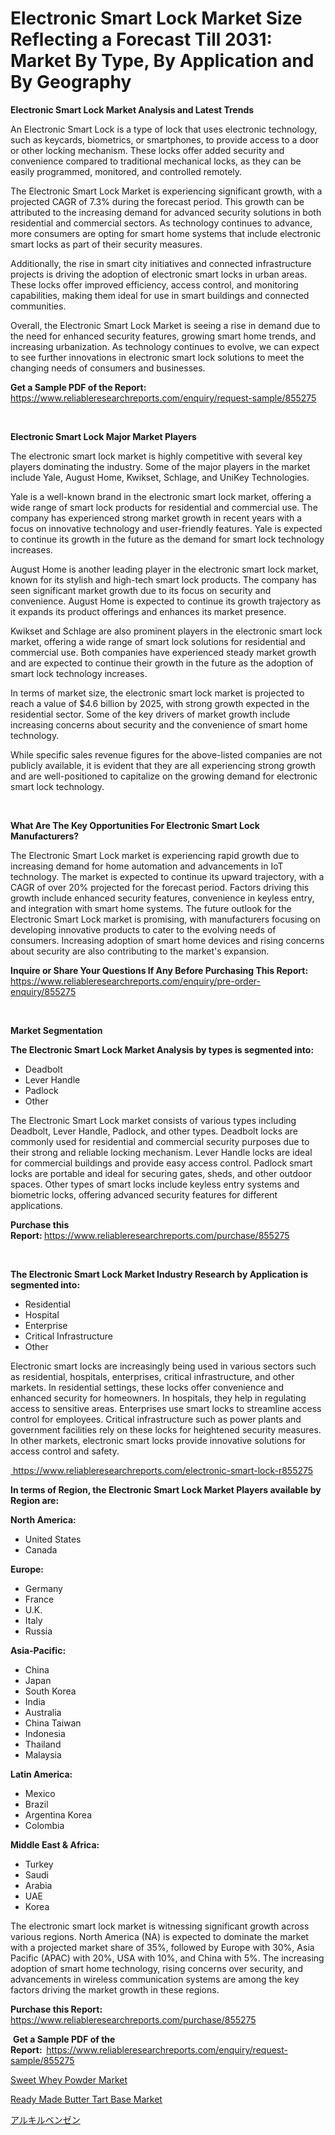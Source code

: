 <p><h1>Electronic Smart Lock Market Size Reflecting a Forecast Till 2031: Market By Type, By Application and By Geography</h1></p><p><strong>Electronic Smart Lock Market Analysis and Latest Trends</strong></p>
<p><p>An Electronic Smart Lock is a type of lock that uses electronic technology, such as keycards, biometrics, or smartphones, to provide access to a door or other locking mechanism. These locks offer added security and convenience compared to traditional mechanical locks, as they can be easily programmed, monitored, and controlled remotely.</p><p>The Electronic Smart Lock Market is experiencing significant growth, with a projected CAGR of 7.3% during the forecast period. This growth can be attributed to the increasing demand for advanced security solutions in both residential and commercial sectors. As technology continues to advance, more consumers are opting for smart home systems that include electronic smart locks as part of their security measures.</p><p>Additionally, the rise in smart city initiatives and connected infrastructure projects is driving the adoption of electronic smart locks in urban areas. These locks offer improved efficiency, access control, and monitoring capabilities, making them ideal for use in smart buildings and connected communities.</p><p>Overall, the Electronic Smart Lock Market is seeing a rise in demand due to the need for enhanced security features, growing smart home trends, and increasing urbanization. As technology continues to evolve, we can expect to see further innovations in electronic smart lock solutions to meet the changing needs of consumers and businesses.</p></p>
<p><strong>Get a Sample PDF of the Report:&nbsp;</strong> <a href="https://www.reliableresearchreports.com/enquiry/request-sample/855275">https://www.reliableresearchreports.com/enquiry/request-sample/855275</a></p>
<p>&nbsp;</p>
<p><strong>Electronic Smart Lock Major Market Players</strong></p>
<p><p>The electronic smart lock market is highly competitive with several key players dominating the industry. Some of the major players in the market include Yale, August Home, Kwikset, Schlage, and UniKey Technologies.</p><p>Yale is a well-known brand in the electronic smart lock market, offering a wide range of smart lock products for residential and commercial use. The company has experienced strong market growth in recent years with a focus on innovative technology and user-friendly features. Yale is expected to continue its growth in the future as the demand for smart lock technology increases.</p><p>August Home is another leading player in the electronic smart lock market, known for its stylish and high-tech smart lock products. The company has seen significant market growth due to its focus on security and convenience. August Home is expected to continue its growth trajectory as it expands its product offerings and enhances its market presence.</p><p>Kwikset and Schlage are also prominent players in the electronic smart lock market, offering a wide range of smart lock solutions for residential and commercial use. Both companies have experienced steady market growth and are expected to continue their growth in the future as the adoption of smart lock technology increases.</p><p>In terms of market size, the electronic smart lock market is projected to reach a value of $4.6 billion by 2025, with strong growth expected in the residential sector. Some of the key drivers of market growth include increasing concerns about security and the convenience of smart home technology.</p><p>While specific sales revenue figures for the above-listed companies are not publicly available, it is evident that they are all experiencing strong growth and are well-positioned to capitalize on the growing demand for electronic smart lock technology.</p></p>
<p>&nbsp;</p>
<p><strong>What Are The Key Opportunities For Electronic Smart Lock Manufacturers?</strong></p>
<p><p>The Electronic Smart Lock market is experiencing rapid growth due to increasing demand for home automation and advancements in IoT technology. The market is expected to continue its upward trajectory, with a CAGR of over 20% projected for the forecast period. Factors driving this growth include enhanced security features, convenience in keyless entry, and integration with smart home systems. The future outlook for the Electronic Smart Lock market is promising, with manufacturers focusing on developing innovative products to cater to the evolving needs of consumers. Increasing adoption of smart home devices and rising concerns about security are also contributing to the market's expansion.</p></p>
<p><strong>Inquire or Share Your Questions If Any Before Purchasing This Report:</strong> <a href="https://www.reliableresearchreports.com/enquiry/pre-order-enquiry/855275">https://www.reliableresearchreports.com/enquiry/pre-order-enquiry/855275</a></p>
<p>&nbsp;</p>
<p><strong>Market Segmentation</strong></p>
<p><strong>The Electronic Smart Lock Market Analysis by types is segmented into:</strong></p>
<p><ul><li>Deadbolt</li><li>Lever Handle</li><li>Padlock</li><li>Other</li></ul></p>
<p><p>The Electronic Smart Lock market consists of various types including Deadbolt, Lever Handle, Padlock, and other types. Deadbolt locks are commonly used for residential and commercial security purposes due to their strong and reliable locking mechanism. Lever Handle locks are ideal for commercial buildings and provide easy access control. Padlock smart locks are portable and ideal for securing gates, sheds, and other outdoor spaces. Other types of smart locks include keyless entry systems and biometric locks, offering advanced security features for different applications.</p></p>
<p><strong>Purchase this Report:&nbsp;</strong><a href="https://www.reliableresearchreports.com/purchase/855275">https://www.reliableresearchreports.com/purchase/855275</a></p>
<p>&nbsp;</p>
<p><strong>The Electronic Smart Lock Market Industry Research by Application is segmented into:</strong></p>
<p><ul><li>Residential</li><li>Hospital</li><li>Enterprise</li><li>Critical Infrastructure</li><li>Other</li></ul></p>
<p><p>Electronic smart locks are increasingly being used in various sectors such as residential, hospitals, enterprises, critical infrastructure, and other markets. In residential settings, these locks offer convenience and enhanced security for homeowners. In hospitals, they help in regulating access to sensitive areas. Enterprises use smart locks to streamline access control for employees. Critical infrastructure such as power plants and government facilities rely on these locks for heightened security measures. In other markets, electronic smart locks provide innovative solutions for access control and safety.</p></p>
<p><a href="https://www.reliableresearchreports.com/electronic-smart-lock-r855275">&nbsp;https://www.reliableresearchreports.com/electronic-smart-lock-r855275</a></p>
<p><strong>In terms of Region, the Electronic Smart Lock Market Players available by Region are:</strong></p>
<p>
    <p> <strong> North America: </strong>
        <ul>
            <li>United States</li>
            <li>Canada</li>
        </ul>
        </p> 
    <p> <strong> Europe: </strong>
        <ul>
            <li>Germany</li>
            <li>France</li>
            <li>U.K.</li>
            <li>Italy</li>
            <li>Russia</li>
        </ul>
        </p> 
    <p> <strong> Asia-Pacific: </strong>
        <ul>
            <li>China</li>
            <li>Japan</li>
            <li>South Korea</li>
            <li>India</li>
            <li>Australia</li>
            <li>China Taiwan</li>
            <li>Indonesia</li>
            <li>Thailand</li>
            <li>Malaysia</li>
        </ul>
        </p> 
    <p> <strong> Latin America: </strong>
        <ul>
            <li>Mexico</li>
            <li>Brazil</li>
            <li>Argentina Korea</li>
            <li>Colombia</li>
        </ul>
        </p> 
    <p> <strong> Middle East & Africa: </strong>
        <ul>
            <li>Turkey</li>
            <li>Saudi</li>
            <li>Arabia</li>
            <li>UAE</li>
            <li>Korea</li>
        </ul>
    </p>
    </p>
<p><p>The electronic smart lock market is witnessing significant growth across various regions. North America (NA) is expected to dominate the market with a projected market share of 35%, followed by Europe with 30%, Asia Pacific (APAC) with 20%, USA with 10%, and China with 5%. The increasing adoption of smart home technology, rising concerns over security, and advancements in wireless communication systems are among the key factors driving the market growth in these regions.</p></p>
<p><strong>Purchase this Report: </strong><a href="https://www.reliableresearchreports.com/purchase/855275">https://www.reliableresearchreports.com/purchase/855275</a></p>
<p>&nbsp;<strong>Get a Sample PDF of the Report:&nbsp;&nbsp;</strong><a href="https://www.reliableresearchreports.com/enquiry/request-sample/855275">https://www.reliableresearchreports.com/enquiry/request-sample/855275</a></p>
<p><strong></strong></p>
<p><p><a href="https://www.linkedin.com/pulse/sweet-whey-powder-market-research-report-its-history-forecast-hlkme?trackingId=genUSmT7F7ubTjzGugWGXw%3D%3D">Sweet Whey Powder Market</a></p><p><a href="https://www.linkedin.com/pulse/ready-made-butter-tart-base-market-size-outlook-forecast-mhsze?trackingId=x70yHJpT8fTI3A3VrQC2UQ%3D%3D">Ready Made Butter Tart Base Market</a></p><p><a href="https://medium.com/@amandasantosxavier51/%E3%82%A2%E3%83%AB%E3%82%AD%E3%83%AB%E3%83%99%E3%83%B3%E3%82%BC%E3%83%B3%E5%B8%82%E5%A0%B4-%E7%AB%B6%E4%BA%89%E5%88%86%E6%9E%90-%E5%B8%82%E5%A0%B4%E5%8B%95%E5%90%91-2031%E5%B9%B4%E3%81%BE%E3%81%A7%E3%81%AE%E4%BA%88%E6%B8%AC-9b152af546b4">アルキルベンゼン</a></p></p>